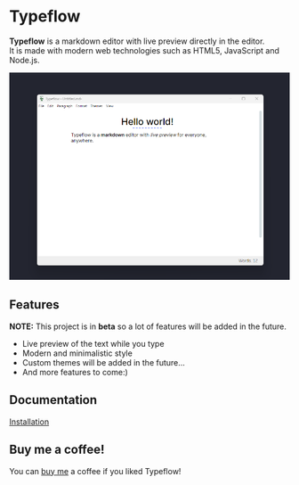 # Typeflow

**Typeflow** is a markdown editor with live preview directly in the editor.  
It is made with modern web technologies such as HTML5, JavaScript and Node.js.

![Typeflow Screenshot](typeflow-screenshot.png)

## Features

**NOTE:** This project is in **beta** so a lot of features will be added in the future.

-   Live preview of the text while you type
-   Modern and minimalistic style
-   Custom themes will be added in the future...
-   And more features to come:)

## Documentation
[Installation](https://github.com/L33dy/typeflow/blob/master/docs/installation.md)

## Buy me a coffee!
You can [buy me](https://buymeacoffee.com/l33dy) a coffee if you liked Typeflow!
